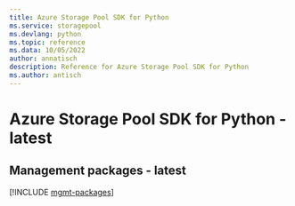 ```yaml
---
title: Azure Storage Pool SDK for Python
ms.service: storagepool
ms.devlang: python
ms.topic: reference
ms.data: 10/05/2022
author: annatisch
description: Reference for Azure Storage Pool SDK for Python
ms.author: antisch
---
```

# Azure Storage Pool SDK for Python - latest

## Management packages - latest
[!INCLUDE [mgmt-packages](storage-pool-mgmt-index.md)]